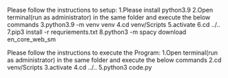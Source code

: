 Please follow the instructions to setup:
1.Please install python3.9
2.Open terminal(run as administrator) in the same folder and execute the below commands
3.python3.9 -m venv venv
4.cd venv/Scripts
5.activate
6.cd ../..
7.pip3 install -r requriements.txt
8.python3 -m spacy download en_core_web_sm

Please follow the instructions to execute the Program:
1.Open terminal(run as administrator) in the same folder and execute the below commands
2.cd venv/Scripts
3.activate
4.cd ../..
5.python3 code.py
